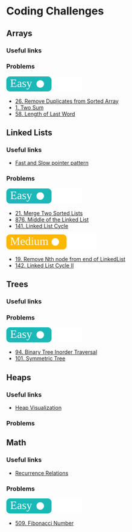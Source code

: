 # Coding Challenges

## Arrays

### Useful links

### Problems

![](tags/easy.svg)

- [26. Remove Duplicates from Sorted Array](remove-duplicates-from-sorted-array/README.md)
- [1. Two Sum](two-sum/README.md)
- [58. Length of Last Word](length-of-last-word/README.md)

## Linked Lists

### Useful links

- [Fast and Slow pointer pattern](https://medium.com/@arifimran5/fast-and-slow-pointer-pattern-in-linked-list-43647869ac99)

### Problems

![](tags/easy.svg)

- [21. Merge Two Sorted Lists](merge-two-sorted-lists/README.md)
- [876. Middle of the Linked List](middle-of-the-linked-list/README.md)
- [141. Linked List Cycle](linked-list-has-cycle/README.md)

![](tags/medium.svg)

- [19. Remove Nth node from end of LinkedList](remove-nth-node-from-end-of-list/README.md)
- [142. Linked List Cycle II](linked-list-cycle-II/README.md)

## Trees

### Useful links

### Problems

![](tags/easy.svg)

- [94. Binary Tree Inorder Traversal](binary-tree-inorder-traversal/README.md)
- [101. Symmetric Tree](symmetric-tree/README.md)

## Heaps

### Useful links

- [Heap Visualization](https://www.cs.usfca.edu/~galles/visualization/Heap.html)

### Problems

## Math

### Useful links

- [Recurrence Relations](<https://math.libretexts.org/Bookshelves/Combinatorics_and_Discrete_Mathematics/Applied_Discrete_Structures_(Doerr_and_Levasseur)/08%3A_Recursion_and_Recurrence_Relations/8.03%3A_Recurrence_Relations>)

### Problems

![](tags/easy.svg)

- [509. Fibonacci Number](fibonacci-number/README.md)
